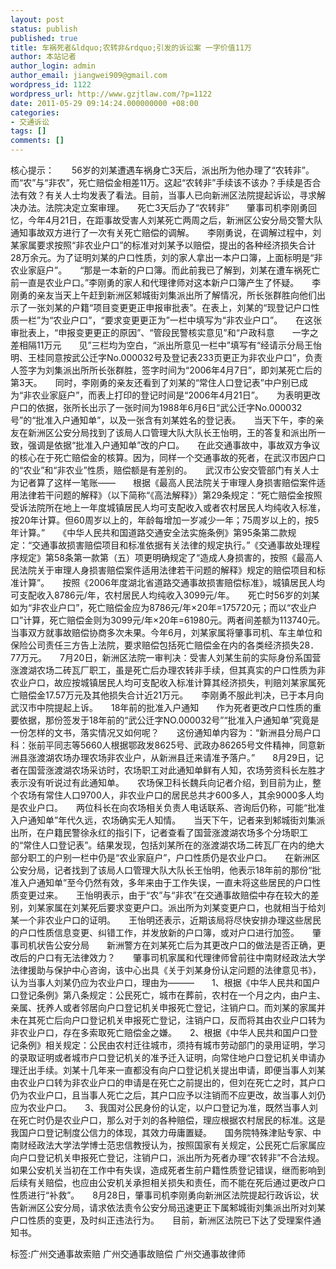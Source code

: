 ```yaml
---
layout: post
status: publish
published: true
title: 车祸死者&ldquo;农转非&rdquo;引发的诉讼案 一字价值11万
author: 本站记者
author_login: admin
author_email: jiangwei909@gmail.com
wordpress_id: 1122
wordpress_url: http://www.gzjtlaw.com/?p=1122
date: 2011-05-29 09:14:24.000000000 +08:00
categories:
- 交通诉讼
tags: []
comments: []
---
```

核心提示：　　56岁的刘某遭遇车祸身亡3天后，派出所为他办理了&ldquo;农转非&rdquo;。而&ldquo;农&rdquo;与&ldquo;非农&rdquo;，死亡赔偿金相差11万。这起&ldquo;农转非&rdquo;手续该不该办？手续是否合法有效？有关人士均发表了看法。目前，当事人已向新洲区法院提起诉讼，寻求解决办法。法院决定立案审理。　　死亡3天后办了&ldquo;农转非&rdquo;　　肇事司机李刚勇回忆，今年4月21日，在距事故受害人刘某死亡两周之后，新洲区公安分局交警大队通知事故双方进行了一次有关死亡赔偿的调解。　　李刚勇说，在调解过程中，刘某家属要求按照&ldquo;非农业户口&rdquo;的标准对刘某予以赔偿，提出的各种经济损失合计28万余元。为了证明刘某的户口性质，刘的家人拿出一本户口簿，上面标明是&ldquo;非农业家庭户&rdquo;。　　&ldquo;那是一本新的户口簿。而此前我已了解到，刘某在遭车祸死亡前一直是农业户口。&rdquo;李刚勇的家人和代理律师对这本新户口簿产生了怀疑。　　李刚勇的亲友当天上午赶到新洲区邾城街刘集派出所了解情况，所长张群胜向他们出示了一张刘某的户籍&ldquo;项目变更更正申报审批表&rdquo;。在表上，刘某的&ldquo;现登记户口性质一栏&rdquo;为&ldquo;农业户口&rdquo;，&ldquo;要求变更更正为&rdquo;一栏中填写为&ldquo;非农业户口&rdquo;。　　在这张审批表上，&ldquo;申报变更更正的原因&rdquo;、&ldquo;管段民警核实意见&rdquo;和&ldquo;户政科意　　一字之差相隔11万元　　见&rdquo;三栏均为空白，&ldquo;派出所意见一栏中&rdquo;填写有&ldquo;经请示分局王怡明、王桂同意按武公迁字No.000032号及登记表233页更正为非农业户口&rdquo;，负责人签字为刘集派出所所长张群胜，签字时间为&ldquo;2006年4月7日&rdquo;，即刘某死亡后的第3天。　　同时，李刚勇的亲友还看到了刘某的&ldquo;常住人口登记表&rdquo;中户别已成为&ldquo;非农业家庭户&rdquo;，而表上打印的登记时间是&ldquo;2006年4月21日&rdquo;。　　为表明更改户口的依据，张所长出示了一张时间为1988年6月6日&ldquo;武公迁字No.000032号&rdquo;的&ldquo;批准入户通知单&rdquo;，以及一张含有刘某姓名的登记表。　　当天下午，李的亲友在新洲区公安分局找到了该局人口管理大队大队长王怡明，王的答复和派出所一致，强调是依据&ldquo;批准入户通知单&rdquo;改的户口。　　在此交通事故中，事故双方争议的核心在于死亡赔偿金的核算。因为，同样一个交通事故的死者，在武汉市因户口的&ldquo;农业&rdquo;和&ldquo;非农业&rdquo;性质，赔偿额是有差别的。　　武汉市公安交管部门有关人士为记者算了这样一笔账&mdash;&mdash;　　根据《最高人民法院关于审理人身损害赔偿案件适用法律若干问题的解释》（以下简称&ldquo;《高法解释》）第29条规定：&ldquo;死亡赔偿金按照受诉法院所在地上一年度城镇居民人均可支配收入或者农村居民人均纯收入标准，按20年计算。但60周岁以上的，年龄每增加一岁减少一年；75周岁以上的，按5年计算。&rdquo;　　《中华人民共和国道路交通安全法实施条例》第95条第二款规定：&ldquo;交通事故损害赔偿项目和标准依据有关法律的规定执行。&rdquo;《交通事故处理程序规定》第58条第一款第（五）项更明确规定了&ldquo;造成人身损害的，按照《最高人民法院关于审理人身损害赔偿案件适用法律若干问题的解释》规定的赔偿项目和标准计算&rdquo;。　　按照《2006年度湖北省道路交通事故损害赔偿标准》，城镇居民人均可支配收入8786元&#47;年，农村居民人均纯收入3099元&#47;年。　　死亡时56岁的刘某如为&ldquo;非农业户口&rdquo;，死亡赔偿金应为8786元&#47;年&times;20年=175720元；而以&ldquo;农业户口&rdquo;计算，死亡赔偿金则为3099元&#47;年&times;20年=61980元。两者间差额为113740元。　　当事双方就事故赔偿协商多次未果。今年6月，刘某家属将肇事司机、车主单位和保险公司责任三方告上法院，要求赔偿包括死亡赔偿金在内的各类经济损失28．77万元。　　7月20日，新洲区法院一审判决：受害人刘某生前的实际身份系国营涨渡湖农场二砖瓦厂职工，虽是死亡后办理农转非手续，但其真实的户口性质为非农业户口，故应按城镇居民人均可支配收入标准计算其经济损失，判赔刘某家属死亡赔偿金17.57万元及其他损失合计近21万元。　　李刚勇不服此判决，已于本月向武汉市中院提起上诉。　　18年前的批准入户通知　　作为死者更改户口性质的重要依据，那份签发于18年前的&ldquo;武公迁字NO.000032号&rdquo;&ldquo;批准入户通知单&rdquo;究竟是一份怎样的文书，落实情况又如何呢？　　这份通知单内容为：&ldquo;新洲县分局户口科：张前平同志等5660人根据鄂政发8625号、武政办86265号文件精神，同意新洲县涨渡湖农场办理农场非农业户，从新洲县迁来请准予落户。&rdquo;　　8月29日，记者在国营涨渡湖农场采访时，农场职工对此通知单鲜有人知，农场劳资科长左胜才表示没有听说过有此通知单。　　农场保卫科长魏兵向记者介绍，到目前为止，整个农场有常住人口9700人，非农业户口的居民总共才600多人，其余9000多人均是农业户口。　　两位科长在向农场相关负责人电话联系、咨询后仍称，可能&ldquo;批准入户通知单&rdquo;年代久远，农场确实无人知情。　　当天下午，记者来到邾城街刘集派出所，在户籍民警徐永红的指引下，记者查看了国营涨渡湖农场多个分场职工的&ldquo;常住人口登记表&rdquo;。结果发现，包括刘某所在的涨渡湖农场二砖瓦厂在内的绝大部分职工的户别一栏中仍是&ldquo;农业家庭户&rdquo;，户口性质仍是农业户口。　　在新洲区公安分局，记者找到了该局人口管理大队大队长王怡明，他表示18年前的那份&ldquo;批准入户通知单&rdquo;至今仍然有效，多年来由于工作失误，一直未将这些居民的户口性质变更过来。　　王怡明表示，由于&ldquo;农&rdquo;与&ldquo;非农&rdquo;在交通事故赔偿中存在较大的差别，刘某家属在刘某死后要求变更户口。派出所为刘某变更户口，也就相当于给刘某一个非农业户口的证明。　　王怡明还表示，近期该局将尽快安排办理这些居民的户口性质信息变更、纠错工作，并发放新的户口簿，或对户口进行加签。　　肇事司机状告公安分局　　新洲警方在刘某死亡后为其更改户口的做法是否正确，更改后的户口有无法律效力？　　肇事司机家属和代理律师曾前往中南财经政法大学法律援助与保护中心咨询，该中心出具《关于刘某身份认定问题的法律意见书》，认为当事人刘某仍应为农业户口，理由为&mdash;&mdash;&mdash;　　1、根据《中华人民共和国户口登记条例》第八条规定：公民死亡，城市在葬前，农村在一个月之内，由户主、亲属、抚养人或者邻居向户口登记机关申报死亡登记，注销户口。而刘某的家属并未在其死亡后向户口登记机关申报死亡登记，注销户口，反而将其由农业户口转为非农业户口，存在多索取死亡赔偿金之嫌。　　2、根据《中华人民共和国户口登记条例》相关规定：公民由农村迁往城市，须持有城市劳动部门的录用证明，学习的录取证明或者城市户口登记机关的准予迁入证明，向常住地户口登记机关申请办理迁出手续。刘某十几年来一直都没有向户口登记机关提出申请，即便当事人刘某由农业户口转为非农业户口的申请是在死亡之前提出的，但刘在死亡之时，其户口仍为农业户口，且当事人死亡之后，其户口应予以注销而不应更改，故当事人刘仍应为农业户口。　　3、我国对公民身份的认定，以户口登记为准，既然当事人刘在死亡时仍是农业户口，那么对于刘的各种赔偿，理应根据农村居民的标准。这是我国户口登记制度公信力的体现，其效力毋庸置疑。　　国务院特殊津贴专家、中南财经政法大学法学博士范忠信教授认为，按照国家有关规定，公民死亡后家属应向户口登记机关申报死亡登记，注销户口，派出所为死者办理&ldquo;农转非&rdquo;不合法规。如果公安机关当初在工作中有失误，造成死者生前户籍性质登记错误，继而影响到后续有关赔偿，也应由公安机关承担相关损失和责任，而不能在死后通过更改户口性质进行&ldquo;补救&rdquo;。　　8月28日，肇事司机李刚勇向新洲区法院提起行政诉讼，状告新洲区公安分局，请求依法责令公安分局迅速更正下属邾城街刘集派出所对刘某户口性质的变更，及时纠正违法行为。　　目前，新洲区法院已下达了受理案件通知书。标签:广州交通事故索赔 广州交通事故赔偿 广州交通事故律师
